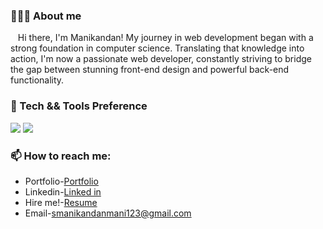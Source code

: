 <h3>🙍🏻‍♂️ About me</h3> 
  &nbsp;&nbsp;&nbsp;Hi there, I'm Manikandan! My journey in web development began with a strong foundation in computer science. Translating that knowledge into action, I'm now a passionate web developer, constantly striving to bridge the gap between stunning front-end design and powerful back-end functionality.

 

<h3>🔬 Tech && Tools Preference</h3> 
<img src="https://skillicons.dev/icons?i=html,css,js,bootstrap,react,git,github" style="max-width: 100%;">
<img src="https://skillicons.dev/icons?i=nodejs,py,java,mysql,mongo,expressjs,php" style="max-width: 100%;">
<h3>📫 How to reach me:</h3>
<ul>
  <li>Portfolio-<a href="https://manikandan-s-portfolio.vercel.app/">Portfolio</a></li>
   <li>Linkedin-<a href="https://www.linkedin.com/in/mani03ms/">Linked in</a></li> 
   <li>Hire me!-<a href="https://drive.google.com/file/d/1C150q19EsmUhtc-fiZsuR02sEmsd_936/view?usp=drivesdk">Resume</a></li> 
 <li>Email-<a href="mailto:smanikandanmani123@gmail.com">smanikandanmani123@gmail.com</a>  </li>
</ul>
 

<!---
Manikandan0328/Manikandan0328 is a ✨ special ✨ repository because its `README.md` (this file) appears on your GitHub profile.
You can click the Preview link to take a look at your changes.
--->
